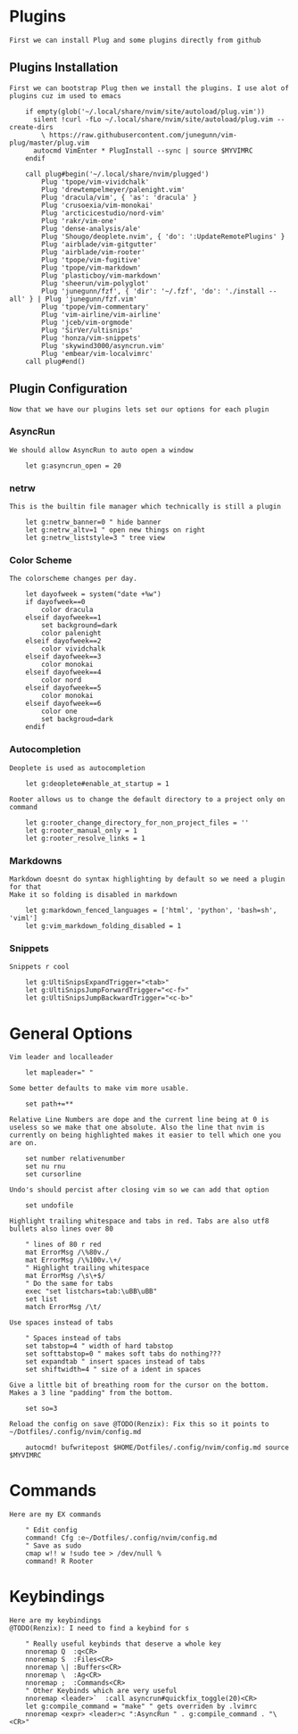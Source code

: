 # Plugins

    First we can install Plug and some plugins directly from github

## Plugins Installation

    First we can bootstrap Plug then we install the plugins. I use alot of plugins cuz im used to emacs  

```vim
    if empty(glob('~/.local/share/nvim/site/autoload/plug.vim'))
      silent !curl -fLo ~/.local/share/nvim/site/autoload/plug.vim --create-dirs
        \ https://raw.githubusercontent.com/junegunn/vim-plug/master/plug.vim
      autocmd VimEnter * PlugInstall --sync | source $MYVIMRC
    endif
    
    call plug#begin('~/.local/share/nvim/plugged')
        Plug 'tpope/vim-vividchalk'
        Plug 'drewtempelmeyer/palenight.vim'
        Plug 'dracula/vim', { 'as': 'dracula' }
        Plug 'crusoexia/vim-monokai'
        Plug 'arcticicestudio/nord-vim'  
        Plug 'rakr/vim-one'
        Plug 'dense-analysis/ale'
        Plug 'Shougo/deoplete.nvim', { 'do': ':UpdateRemotePlugins' }
        Plug 'airblade/vim-gitgutter'
        Plug 'airblade/vim-rooter'
        Plug 'tpope/vim-fugitive'
        Plug 'tpope/vim-markdown'
        Plug 'plasticboy/vim-markdown'
        Plug 'sheerun/vim-polyglot'
        Plug 'junegunn/fzf', { 'dir': '~/.fzf', 'do': './install --all' } | Plug 'junegunn/fzf.vim'
        Plug 'tpope/vim-commentary'
        Plug 'vim-airline/vim-airline'
        Plug 'jceb/vim-orgmode'
        Plug 'SirVer/ultisnips'
        Plug 'honza/vim-snippets'
        Plug 'skywind3000/asyncrun.vim'
        Plug 'embear/vim-localvimrc'
    call plug#end()
```

## Plugin Configuration 

    Now that we have our plugins lets set our options for each plugin

### AsyncRun

    We should allow AsyncRun to auto open a window

```vim
    let g:asyncrun_open = 20
```

### netrw

    This is the builtin file manager which technically is still a plugin

```vim
    let g:netrw_banner=0 " hide banner
    let g:netrw_altv=1 " open new things on right
    let g:netrw_liststyle=3 " tree view
```

### Color Scheme

    The colorscheme changes per day.

```vim
    let dayofweek = system("date +%w")
    if dayofweek==0
        color dracula
    elseif dayofweek==1
        set background=dark 
        color palenight
    elseif dayofweek==2
        color vividchalk
    elseif dayofweek==3
        color monokai
    elseif dayofweek==4
        color nord
    elseif dayofweek==5
        color monokai
    elseif dayofweek==6
        color one
        set backgroud=dark
    endif
```

### Autocompletion

    Deoplete is used as autocompletion

```vim
    let g:deoplete#enable_at_startup = 1
```

    Rooter allows us to change the default directory to a project only on command

```vim
    let g:rooter_change_directory_for_non_project_files = ''
    let g:rooter_manual_only = 1
    let g:rooter_resolve_links = 1
```

### Markdowns

    Markdown doesnt do syntax highlighting by default so we need a plugin for that
    Make it so folding is disabled in markdown

```vim
    let g:markdown_fenced_languages = ['html', 'python', 'bash=sh', 'viml']
    let g:vim_markdown_folding_disabled = 1
```

### Snippets

    Snippets r cool

```vim
    let g:UltiSnipsExpandTrigger="<tab>"
    let g:UltiSnipsJumpForwardTrigger="<c-f>"
    let g:UltiSnipsJumpBackwardTrigger="<c-b>"
```

# General Options

    Vim leader and localleader

```vim
    let mapleader=" "
```

    Some better defaults to make vim more usable.

```vim
    set path+=**
```

    Relative Line Numbers are dope and the current line being at 0 is useless so we make that one absolute. Also the line that nvim is currently on being highlighted makes it easier to tell which one you are on.

```vim
    set number relativenumber
    set nu rnu
    set cursorline
```

    Undo's should percist after closing vim so we can add that option
```vim
    set undofile
```

    Highlight trailing whitespace and tabs in red. Tabs are also utf8 bullets also lines over 80

```vim
    " lines of 80 r red
    mat ErrorMsg /\%80v./  
    mat ErrorMsg /\%100v.\+/
    " Highlight trailing whitespace
    mat ErrorMsg /\s\+$/
    " Do the same for tabs
    exec "set listchars=tab:\uBB\uBB"
    set list
    match ErrorMsg /\t/
```

    Use spaces instead of tabs  

```vim
    " Spaces instead of tabs
    set tabstop=4 " width of hard tabstop
    set softtabstop=0 " makes soft tabs do nothing???
    set expandtab " insert spaces instead of tabs
    set shiftwidth=4 " size of a ident in spaces
```

    Give a little bit of breathing room for the cursor on the bottom. Makes a 3 line "padding" from the bottom.

```vim
    set so=3
```

    Reload the config on save @TODO(Renzix): Fix this so it points to ~/Dotfiles/.config/nvim/config.md

```vim
    autocmd! bufwritepost $HOME/Dotfiles/.config/nvim/config.md source $MYVIMRC
```

# Commands

    Here are my EX commands

```vim
    " Edit config
    command! Cfg :e~/Dotfiles/.config/nvim/config.md
    " Save as sudo
    cmap w!! w !sudo tee > /dev/null %
    command! R Rooter
```

# Keybindings

    Here are my keybindings
    @TODO(Renzix): I need to find a keybind for s

```vim
    " Really useful keybinds that deserve a whole key
    nnoremap Q  :q<CR>
    nnoremap S  :Files<CR>
    nnoremap \| :Buffers<CR>
    nnoremap \  :Ag<CR>
    nnoremap ;  :Commands<CR>
    " Other Keybinds which are very useful
    nnoremap <leader>`  :call asyncrun#quickfix_toggle(20)<CR>
    let g:compile_command = "make" " gets overriden by .lvimrc
    nnoremap <expr> <leader>c ":AsyncRun " . g:compile_command . "\<CR>"
```


